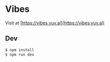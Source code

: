 # Vibes

Visit at [https://vibes.yuv.al](https://vibes.yuv.al)

## Dev

```bash
$ npm install
$ npm run dev
```